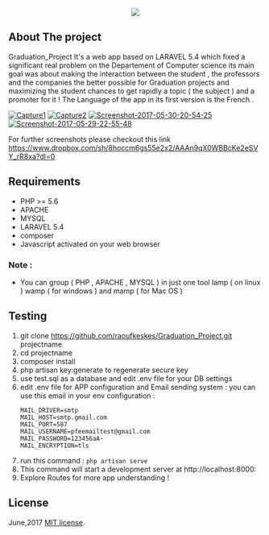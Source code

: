 <p align="center"><img src="https://laravel.com/assets/img/components/logo-laravel.svg"></p>



## About The project 
Graduation_Project  It's a web app based on LARAVEL 5.4 which fixed a significant real problem on the Departement of Computer science its main goal was about making the interaction between the student , the professors and the companies the better possible for Graduation projects and maximizing the student chances to get rapidly a topic ( the subject ) and a promoter for it !  The Language of the app in its first version is the French .

<a href="https://ibb.co/cQnF0YN"><img src="https://i.ibb.co/GRS2yHV/Capture1.png" alt="Capture1" border="0"></a>
<a href="https://ibb.co/Mkzpscw"><img src="https://i.ibb.co/HTcYVtw/Capture2.png" alt="Capture2" border="0"></a>
<a href="https://ibb.co/M6V5Wrw"><img src="https://i.ibb.co/fvpGBf6/Screenshot-2017-05-30-20-54-25.png" alt="Screenshot-2017-05-30-20-54-25" border="0"></a>
<a href="https://ibb.co/ns38KfQ"><img src="https://i.ibb.co/ynhBx5g/Screenshot-2017-05-29-22-55-48.png" alt="Screenshot-2017-05-29-22-55-48" border="0"></a>

For further screenshots please checkout this link
https://www.dropbox.com/sh/8hoccm6gs55e2x2/AAAn9qX0WBBcKe2eSVY_rR8xa?dl=0


## Requirements
- PHP >= 5.6
- APACHE
- MYSQL
- LARAVEL 5.4
- composer 
- Javascript activated on your web browser 

### Note :
- You can group ( PHP , APACHE , MYSQL ) in just one tool  lamp ( on linux )  wamp ( for windows ) and mamp ( for Mac OS ) 

## Testing 
1) git clone https://github.com/raoufkeskes/Graduation_Project.git projectname
2) cd projectname
3) composer install
4) php artisan key:generate to regenerate secure key
5) use test.sql as a database and edit .env file for your DB settings
6) edit .env file for APP configuration and Email sending system :
    you can use this email in your env configuration : 
    ```
    MAIL_DRIVER=smtp
    MAIL_HOST=smtp.gmail.com
    MAIL_PORT=587
    MAIL_USERNAME=pfeemailtest@gmail.com
    MAIL_PASSWORD=123456aA-
    MAIL_ENCRYPTION=tls
    ```
7) run this command : 
    ``` php artisan serve ```
8) This command will start a development server at http://localhost:8000:
9) Explore  Routes for more app understanding !

## License
June,2017
[MIT license](http://opensource.org/licenses/MIT).
